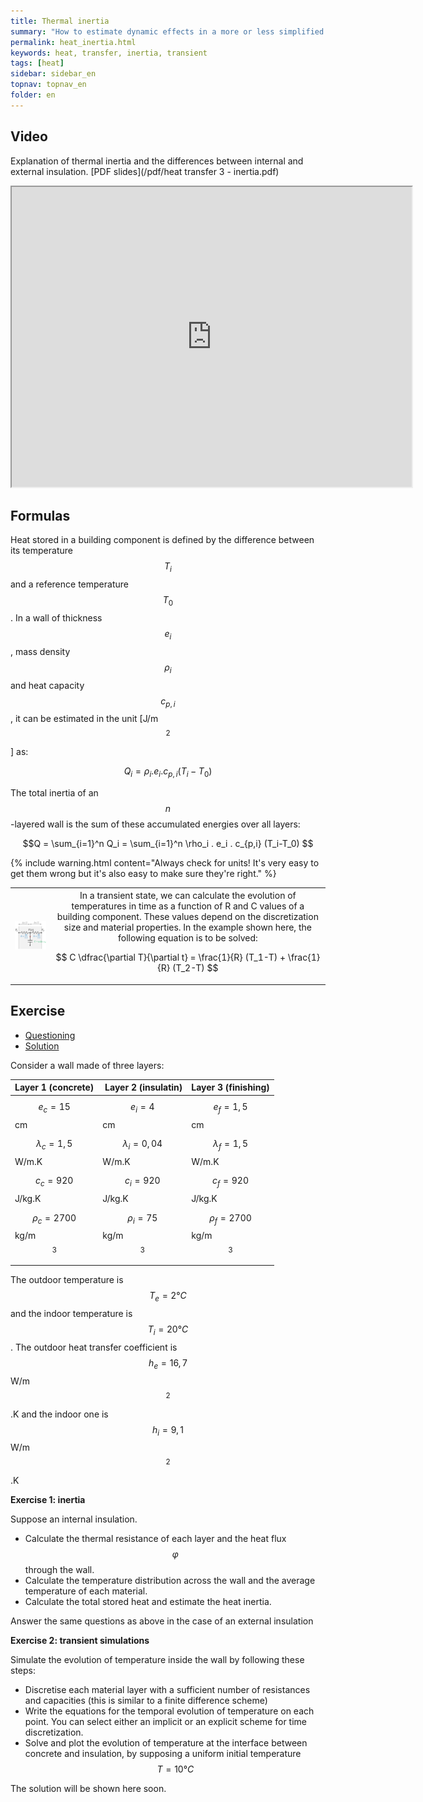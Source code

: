```yaml
---
title: Thermal inertia
summary: "How to estimate dynamic effects in a more or less simplified way"
permalink: heat_inertia.html
keywords: heat, transfer, inertia, transient
tags: [heat]
sidebar: sidebar_en
topnav: topnav_en
folder: en
---
```


## Video

Explanation of thermal inertia and the differences between internal and external insulation. [PDF slides](/pdf/heat transfer 3 - inertia.pdf)

<iframe src="https://player.vimeo.com/video/242072875?color=ff9933&portrait=0" width="640" height="480" frameborder="1" webkitallowfullscreen mozallowfullscreen allowfullscreen></iframe>

## Formulas

Heat stored in a building component is defined by the difference between its temperature $$T_i$$ and a reference temperature $$T_0$$. In a wall of thickness $$e_i$$, mass density $$\rho_i$$ and heat capacity $$c_{p,i}$$, it can be estimated in the unit [J/m$$^2$$] as:

$$Q_i = \rho_i . e_i . c_{p,i} (T_i-T_0) $$

The total inertia of an $$n$$-layered wall is the sum of these accumulated energies over all layers:

$$Q = \sum_{i=1}^n Q_i = \sum_{i=1}^n \rho_i . e_i . c_{p,i} (T_i-T_0) $$

{% include warning.html content="Always check for units! It's very easy to get them wrong but it's also easy to make sure they're right." %}

<table>
<tr>
<th> <img src="images/thermique transitoire.png" style="width: 250px;"> </th>
<th style="font-weight: normal">
In a transient state, we can calculate the evolution of temperatures in time as a function of R and C values of a building component. These values depend on the discretization size and material properties. In the example shown here, the following equation is to be solved:

$$ C \dfrac{\partial T}{\partial t} = \frac{1}{R} (T_1-T) + \frac{1}{R} (T_2-T) $$

</th>
</tr>
</table>

## Exercise

<ul id="profileTabs" class="nav nav-tabs">
    <li class="active"><a class="noCrossRef" href="#enonce" data-toggle="tab">Questioning</a></li>
    <li><a class="noCrossRef" href="#correction" data-toggle="tab">Solution</a></li>
</ul>

<div class="tab-content">

<div role="tabpanel" class="tab-pane active" id="enonce" markdown="1">

Consider a wall made of three layers:

| Layer 1 (concrete) | Layer 2 (insulatin) | Layer 3 (finishing) |
|-------|--------|---------|
| $$e_c=15$$ cm | $$e_i=4$$ cm | $$e_f=1,5$$ cm |
| $$\lambda_c=1,5$$ W/m.K | $$\lambda_i=0,04$$ W/m.K | $$\lambda_f=1,5$$ W/m.K |
| $$c_c=920$$ J/kg.K | $$c_i=920$$ J/kg.K | $$c_f=920$$ J/kg.K |
| $$\rho_c=2700$$ kg/m$$^3$$ | $$\rho_i=75$$ kg/m$$^3$$ | $$\rho_f=2700$$ kg/m$$^3$$ |

The outdoor temperature is $$T_e=2°C$$ and the indoor temperature is $$T_i=20°C$$. The outdoor heat transfer coefficient is $$h_e=16,7$$ W/m$$^2$$.K and the indoor one is $$h_i=9,1$$ W/m$$^2$$.K

**Exercise 1: inertia**

Suppose an internal insulation.

* Calculate the thermal resistance of each layer and the heat flux $$\varphi$$ through the wall.
* Calculate the temperature distribution across the wall and the average temperature of each material.
* Calculate the total stored heat and estimate the heat inertia.

Answer the same questions as above in the case of an external insulation

**Exercise 2: transient simulations**

Simulate the evolution of temperature inside the wall by following these steps:

* Discretise each material layer with a sufficient number of resistances and capacities (this is similar to a finite difference scheme)
* Write the equations for the temporal evolution of temperature on each point. You can select either an implicit or an explicit scheme for time discretization.
* Solve and plot the evolution of temperature at the interface between concrete and insulation, by supposing a uniform initial temperature $$T=10°C$$


</div>

<div role="tabpanel" class="tab-pane" id="correction" markdown="1">

The solution will be shown here soon.

</div>

</div>
